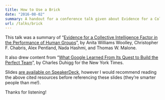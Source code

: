 ```yaml
---
title: How to Use a Brick
date: "2016-08-02"
summary: A handout for a conference talk given about Evidence for a Collective Intelligence Factor in the Performance of Human Groups by Anita Williams Woolley, Christopher F. Chabris, Alex Pentland, Nada Hashmi, and Thomas W. Malone.
url: /talks/brick
---
```


This talk was a summary of “[Evidence for a Collective Intelligence Factor in the Performance of Human Groups](https://www.cs.cmu.edu/~ab/Salon/research/Woolley_et_al_Science_2010-2.pdf)”, by Anita Williams Woolley, Christopher F. Chabris, Alex Pentland, Nada Hashmi, and Thomas W. Malone.

It also drew content from “[What Google Learned From Its Quest to Build the Perfect Team](http://www.nytimes.com/2016/02/28/magazine/what-google-learned-from-its-quest-to-build-the-perfect-team.html?_r=0)”, by Charles Duhigg for the New York Times.

Slides [are available on SpeakerDeck](https://speakerdeck.com/adunkman/how-to-use-a-brick-a-study-of-collective-intelligence-at-harvest-summit), however I would recommend reading the above cited resources before referencing these slides (they’re smarter people than me!).

Thanks for listening!
